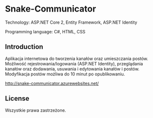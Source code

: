 # Snake-Communicator

Technology: ASP.NET Core 2, Entity Framework, ASP.NET Identity

Programming language: C#, HTML, CSS

## Introduction

Aplikacja internetowa do tworzenia kanałów oraz umieszczania postów. Możliwość rejestrowania/logowania (ASP.NET Identity), przeglądania kanałów oraz dodawania, usuwania
i edytowania kanałów i postów. Modyfikacja postów możliwa do 10 minut po opublikowaniu.

http://snake-communicator.azurewebsites.net/

## License

Wszystkie prawa zastrzeżone.
